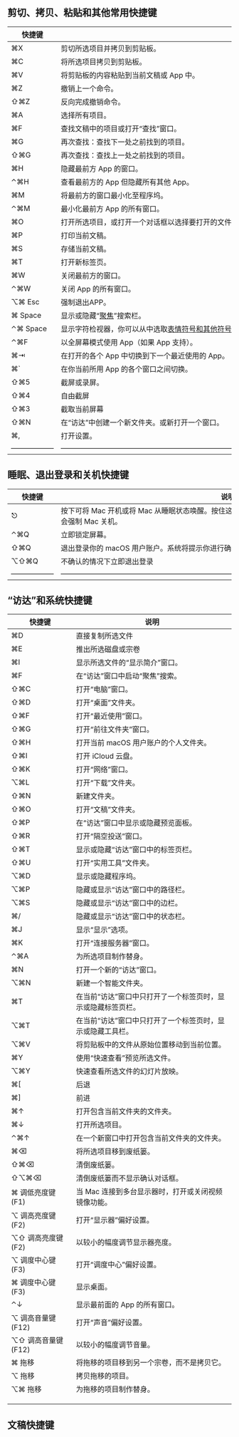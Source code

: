 ## 剪切、拷贝、粘贴和其他常用快捷键

| 快捷键   | 说明                                                         |
| -------- | ------------------------------------------------------------ |
| ⌘X       | 剪切所选项目并拷贝到剪贴板。                                 |
| ⌘C       | 将所选项目拷贝到剪贴板。                                     |
| ⌘V       | 将剪贴板的内容粘贴到当前文稿或 App 中。                      |
| ⌘Z       | 撤销上一个命令。                                             |
| ⇧⌘Z      | 反向完成撤销命令。                                           |
| ⌘A       | 选择所有项目。                                               |
| ⌘F       | 查找文稿中的项目或打开“查找”窗口。                           |
| ⌘G       | 再次查找：查找下一处之前找到的项目。                         |
| ⇧⌘G      | 再次查找：查找上一处之前找到的项目。                         |
| ⌘H       | 隐藏最前方 App 的窗口。                                      |
| ⌃⌘H      | 查看最前方的 App 但隐藏所有其他 App。                        |
| ⌘M       | 将最前方的窗口最小化至程序坞。                               |
| ⌃⌘M      | 最小化最前方 App 的所有窗口。                                |
| ⌘O       | 打开所选项目，或打开一个对话框以选择要打开的文件。           |
| ⌘P       | 打印当前文稿。                                               |
| ⌘S       | 存储当前文稿。                                               |
| ⌘T       | 打开新标签页。                                               |
| ⌘W       | 关闭最前方的窗口。                                           |
| ⌃⌘W      | 关闭 App 的所有窗口。                                        |
| ⌥⌘ Esc   | 强制退出APP。                                                |
| ⌘ Space  | 显示或隐藏“[聚焦](https://support.apple.com/guide/mac-help/mchlp1008/mac)”搜索栏。 |
| ⌃⌘ Space | 显示字符检视器，你可以从中选取[表情符号和其他符号](https://support.apple.com/guide/mac-help/mchlp1560/mac)。 |
| ⌃⌘F      | 以全屏幕模式使用 App（如果 App 支持）。                      |
| ⌘⇥       | 在打开的各个 App 中切换到下一个最近使用的 App。              |
| ⌘`       | 在你当前所用 App 的各个窗口之间切换。                        |
| ⇧⌘5      | 截屏或录屏。                                                 |
| ⇧⌘4      | 自由截屏                                                     |
| ⇧⌘3      | 截取当前屏幕                                                 |
| ⇧⌘N      | 在“访达”中创建一个新文件夹。或新打开一个窗口。               |
| ⌘,       | 打开设置。                                                   |
| ——————   | —————————————————————————————————————————————————————        |



## 睡眠、退出登录和关机快捷键

| 快捷键 | 说明                                                         |
| ------ | ------------------------------------------------------------ |
| ⎋      | 按下可将 Mac 开机或将 Mac 从睡眠状态唤醒。按住这个按钮 1.5 秒可使 Mac 进入睡眠状态。继续按住则会强制 Mac 关机。 |
| ⌃⌘Q    | 立即锁定屏幕。                                               |
| ⇧⌘Q    | 退出登录你的 macOS 用户账户。系统将提示你进行确认。          |
| ⌥⇧⌘Q   | 不确认的情况下立即退出登录                                   |
| —————— | ———————————————————————————————————————————————              |



## “访达”和系统快捷键

| 快捷键             | 说明                                                         |
| ------------------ | ------------------------------------------------------------ |
| ⌘D                 | 直接复制所选文件                                             |
| ⌘E                 | 推出所选磁盘或宗卷                                           |
| ⌘I                 | 显示所选文件的“显示简介”窗口。                               |
| ⌘F                 | 在“访达”窗口中启动“聚焦”搜索。                               |
| ⇧⌘C                | 打开“电脑”窗口。                                             |
| ⇧⌘D                | 打开“桌面”文件夹。                                           |
| ⇧⌘F                | 打开“最近使用”窗口。                                         |
| ⇧⌘G                | 打开“前往文件夹”窗口。                                       |
| ⇧⌘H                | 打开当前 macOS 用户账户的个人文件夹。                        |
| ⇧⌘I                | 打开 iCloud 云盘。                                           |
| ⇧⌘K                | 打开“网络”窗口。                                             |
| ⌥⌘L                | 打开“下载”文件夹。                                           |
| ⇧⌘N                | 新建文件夹。                                                 |
| ⇧⌘O                | 打开“文稿”文件夹。                                           |
| ⇧⌘P                | 在“访达”窗口中显示或隐藏预览面板。                           |
| ⇧⌘R                | 打开“隔空投送”窗口。                                         |
| ⇧⌘T                | 显示或隐藏“访达”窗口中的标签页栏。                           |
| ⇧⌘U                | 打开“实用工具”文件夹。                                       |
| ⌥⌘D                | 显示或隐藏程序坞。                                           |
| ⌥⌘P                | 隐藏或显示“访达”窗口中的路径栏。                             |
| ⌥⌘S                | 隐藏或显示“访达”窗口中的边栏。                               |
| ⌘/                 | 隐藏或显示“访达”窗口中的状态栏。                             |
| ⌘J                 | 显示“显示”选项。                                             |
| ⌘K                 | 打开“连接服务器”窗口。                                       |
| ⌃⌘A                | 为所选项目制作替身。                                         |
| ⌘N                 | 打开一个新的“访达”窗口。                                     |
| ⌥⌘N                | 新建一个智能文件夹。                                         |
| ⌘T                 | 在当前“访达”窗口中只打开了一个标签页时，显示或隐藏标签页栏。 |
| ⌥⌘T                | 在当前“访达”窗口中只打开了一个标签页时，显示或隐藏工具栏。   |
| ⌥⌘V                | 将剪贴板中的文件从原始位置移动到当前位置。                   |
| ⌘Y                 | 使用“快速查看”预览所选文件。                                 |
| ⌥⌘Y                | 快速查看所选文件的幻灯片放映。                               |
| ⌘[                 | 后退                                                         |
| ⌘]                 | 前进                                                         |
| ⌘↑                 | 打开包含当前文件夹的文件夹。                                 |
| ⌘↓                 | 打开所选项目。                                               |
| ⌃⌘↑                | 在一个新窗口中打开包含当前文件夹的文件夹。                   |
| ⌘⌫                 | 将所选项目移到废纸篓。                                       |
| ⇧⌘⌫                | 清倒废纸篓。                                                 |
| ⇧⌥⌘⌫               | 清倒废纸篓而不显示确认对话框。                               |
| ⌘ 调低亮度键(F1)   | 当 Mac 连接到多台显示器时，打开或关闭视频镜像功能。          |
| ⌥ 调高亮度键(F2)   | 打开“显示器”偏好设置。                                       |
| ⌥⇧ 调高亮度键(F2)  | 以较小的幅度调节显示器亮度。                                 |
| ⌥ 调度中心键(F3)   | 打开“调度中心”偏好设置。                                     |
| ⌘ 调度中心键(F3)   | 显示桌面。                                                   |
| ⌃↓                 | 显示最前面的 App 的所有窗口。                                |
| ⌥ 调高音量键(F12)  | 打开“声音”偏好设置。                                         |
| ⌥⇧ 调高音量键(F12) | 以较小的幅度调节音量。                                       |
| ⌘ 拖移             | 将拖移的项目移到另一个宗卷，而不是拷贝它。                   |
| ⌥ 拖移             | 拷贝拖移的项目。                                             |
| ⌥⌘ 拖移            | 为拖移的项目制作替身。                                       |
|                    |                                                              |
|                    |                                                              |
|                    |                                                              |



## 文稿快捷键

